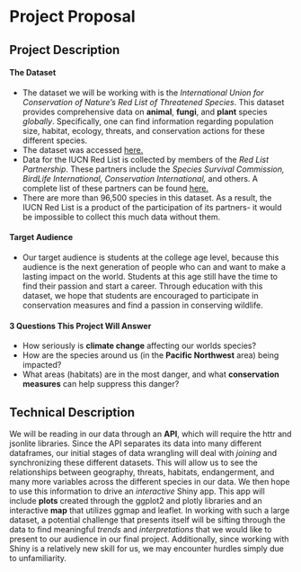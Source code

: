 # Project Proposal

## Project Description

#### The Dataset
-	The dataset we will be working with is the _International Union for Conservation of Nature’s Red List of Threatened Species_. This dataset provides comprehensive data on **animal**, **fungi**, and **plant** species _globally_. Specifically, one can find information regarding population size, habitat, ecology, threats, and conservation actions for these different species.
- The dataset was accessed [here.](http://apiv3.iucnredlist.org/)
-	Data for the IUCN Red List is collected by members of the _Red List Partnership_. These partners include the _Species Survival Commission, BirdLife International, Conservation International,_ and others. A complete list of these partners can be found [here.](https://www.iucnredlist.org/about/partners)
-	There are more than 96,500 species in this dataset. As a result, the IUCN Red List is a product of the participation of its partners- it would be impossible to collect this much data without them.

#### Target Audience
-	Our target audience is students at the college age level, because this audience is the next generation of people who can and want to make a lasting impact on the world. Students at this age still have the time to find their passion and start a career. Through education with this dataset, we hope that students are encouraged to participate in conservation measures and find a passion in conserving wildlife.  

#### 3 Questions This Project Will Answer
-	How seriously is **climate change** affecting our worlds species?
-	How are the species around us (in the **Pacific Northwest** area) being impacted?
-	What areas (habitats) are in the most danger, and what **conservation measures** can help suppress this danger?




## Technical Description
We will be reading in our data through an **API**, which will require the httr and jsonlite libraries. Since the API separates its data into many different dataframes, our initial stages of data wrangling will deal with _joining_ and synchronizing these different datasets. This will allow us to see the relationships between geography, threats, habitats, endangerment, and many more variables across the different species in our data. We then hope to use this information to drive an _interactive_ Shiny app. This app will include **plots** created through the ggplot2 and plotly libraries and an interactive **map** that utilizes ggmap and leaflet. In working with such a large dataset, a potential challenge that presents itself will be sifting through the data  to find meaningful _trends_ and _interpretations_ that we would like to present to our audience in our final project. Additionally, since working with Shiny is a relatively new skill for us, we may encounter hurdles simply due to unfamiliarity.
